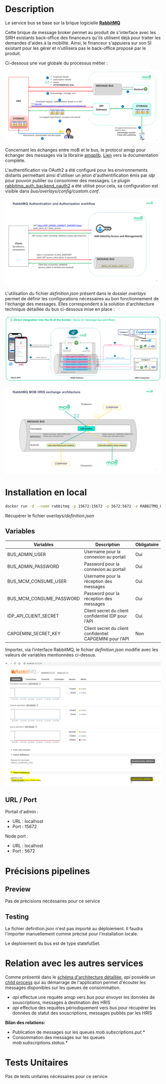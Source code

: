 # Description

Le service bus se base sur la brique logicielle **[RabbitMQ](https://www.rabbitmq.com/)**

Cette brique de message broker permet au produit de s'interface avec les SIRH existants back-office des financeurs qu'ils utilisent déjà pour traiter les demandes d'aides à la mobilité. Ainsi, le financeur s'appuiera sur son SI existant pour les gérer et n'utilisera pas le back-office proposé par le produit.

Ci-dessous une vue globale du processus métier :

![busHRISprocess](bus/docs/assets/busHRISprocess.png)

Concernant les échanges entre moB et le bus, le protocol amqp pour échanger des messages via la librairie [amqplib](https://www.npmjs.com/package/amqplib). [Lien](https://amqp-node.github.io/amqplib/) vers la documentation complète.

L'authentification via OAuth2 a été configuré pour les environnements distants permettant ainsi d'utiliser un jeton d'authentification émis par _idp_ pour pouvoir publier ou consommer des messages. Le plugin [rabbitmq_auth_backend_oauth2](https://github.com/rabbitmq/rabbitmq-server/tree/main/deps/rabbitmq_auth_backend_oauth2) a été utilisé pour cela, sa configuration est visible dans _bus/overlays/config/custom.conf_.

![busHRISauthentication](bus/docs/assets/busHRISauthentication.png)

L'utilisation du fichier _definition.json_ présent dans le dossier _overlays_ permet de définir les configurations nécessaires au bon fonctionnement de l'échange des messages.
Elles correspondent à la solution d'architecture technique détaillée du bus ci-dessous mise en place :

![busSolutionArchitecture](bus/docs/assets/busSolutionArchitecture.png)

![busQueueingArchitectureAndExchangeType](bus/docs/assets/busQueueingArchitectureAndExchangeType.png)

# Installation en local
```sh
docker run -d --name rabbitmq -p 15672:15672 -p 5672:5672 -e RABBITMQ_USERNAME=${BUS_ADMIN_USER} -e RABBITMQ_PASSWORD=${BUS_ADMIN_PASSWORD} bitnami/rabbitmq:latest
```
Récupérer le fichier _overlays/definition.json_

## Variables

| Variables      | Description | Obligatoire |
| ----------- | ----------- | ----------- |
| BUS_ADMIN_USER      | Username pour la connexion au portail       | Oui |
| BUS_ADMIN_PASSWORD   | Password pour la connexion au portail        | Oui |
| BUS_MCM_CONSUME_USER   | Username pour la réception des messages        | Oui |
| BUS_MCM_CONSUME_PASSWORD   | Password pour la réception des messages        | Oui |
| IDP_API_CLIENT_SECRET   | Client secret du client confidentiel IDP pour l'API | Oui |
| CAPGEMINI_SECRET_KEY   | Client secret du client confidentiel CAPGEMINI pour l'API        | Non |

Importer, via l'interface RabbitMQ, le fichier _definition.json_ modifié avec les valeurs de variables mentionnées ci-dessus.

![interfaceAdmin](docs/assets/interfaceRabbitMQ.png)

## URL / Port

Portail d'admin :
- URL : localhost
- Port : 15672

Node port :
- URL : localhost
- Port : 5672

# Précisions pipelines

## Preview

Pas de précisions nécéssaires pour ce service

## Testing

Le fichier definition.json n'est pas importé au déploiement. Il faudra l'importer manuellement comme précisé pour l'installation locale.

Le deploiement du bus est de type statefulSet.


# Relation avec les autres services

Comme présenté dans le [schéma d'architecture détaillée](docs/assets/MOB-CME_Archi_technique_detaillee.png), _api_ possède un [child process](https://nodejs.org/api/child_process.html) qui au démarrage de l'application permet d'écouter les messages disponibles sur les queues de consommation.

- _api_ effectue une requête amqp vers _bus_ pour envoyer les données de souscriptions, messages à destination des HRIS
- _api_ effectue des requêtes périodiquement vers _bus_ pour récupérer les données de statut des souscriptions, messages publiés par les HRIS

**Bilan des relations:**

- Publication de messages sur les queues _mob.subscriptions.put.*_
- Consommation des messages sur les queues _mob.subscriptions.status.*_


# Tests Unitaires

Pas de tests unitaires nécéssaires pour ce service

